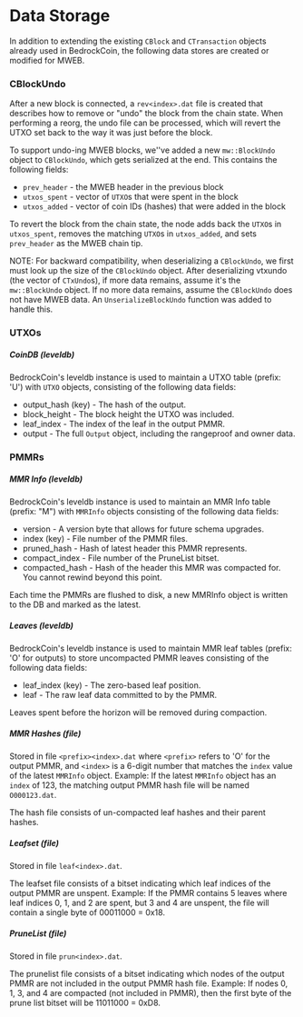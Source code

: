 # Data Storage

In addition to extending the existing `CBlock` and `CTransaction` objects already used in BedrockCoin, the following data stores are created or modified for MWEB.

### CBlockUndo

After a new block is connected, a `rev<index>.dat` file is created that describes how to remove or "undo" the block from the chain state.
When performing a reorg, the undo file can be processed, which will revert the UTXO set back to the way it was just before the block.

To support undo-ing MWEB blocks, we''ve added a new `mw::BlockUndo` object to `CBlockUndo`, which gets serialized at the end.
This contains the following fields:

* `prev_header` - the MWEB header in the previous block
* `utxos_spent` - vector of `UTXO`s that were spent in the block
* `utxos_added` - vector of coin IDs (hashes) that were added in the block

To revert the block from the chain state, the node adds back the `UTXO`s in `utxos_spent`, removes the matching `UTXO`s in `utxos_added`, and sets `prev_header` as the MWEB chain tip.

NOTE: For backward compatibility, when deserializing a `CBlockUndo`, we first must look up the size of the `CBlockUndo` object.
After deserializing vtxundo (the vector of `CTxUndo`s), if more data remains, assume it\'s the `mw::BlockUndo` object.
If no more data remains, assume the `CBlockUndo` does not have MWEB data.
An `UnserializeBlockUndo` function was added to handle this.

### UTXOs
##### CoinDB (leveldb)

BedrockCoin's leveldb instance is used to maintain a UTXO table (prefix: 'U') with `UTXO` objects, consisting of the following data fields:

* output_hash (key) - The hash of the output.
* block_height - The block height the UTXO was included.
* leaf_index - The index of the leaf in the output PMMR.
* output - The full `Output` object, including the rangeproof and owner data.

### PMMRs
##### MMR Info (leveldb)
BedrockCoin's leveldb instance is used to maintain an MMR Info table (prefix: "M") with `MMRInfo` objects consisting of the following data fields:

* version - A version byte that allows for future schema upgrades.
* index (key) - File number of the PMMR files.
* pruned_hash - Hash of latest header this PMMR represents.
* compact_index - File number of the PruneList bitset.
* compacted_hash - Hash of the header this MMR was compacted for. You cannot rewind beyond this point.

Each time the PMMRs are flushed to disk, a new MMRInfo object is written to the DB and marked as the latest.

##### Leaves (leveldb)
BedrockCoin's leveldb instance is used to maintain MMR leaf tables (prefix: 'O' for outputs) to store uncompacted PMMR leaves consisting of the following data fields:

* leaf_index (key) - The zero-based leaf position.
* leaf - The raw leaf data committed to by the PMMR.

Leaves spent before the horizon will be removed during compaction.

##### MMR Hashes (file)

Stored in file `<prefix><index>.dat` where `<prefix>` refers to 'O' for the output PMMR, and `<index>` is a 6-digit number that matches the `index` value of the latest `MMRInfo` object.
Example: If the latest `MMRInfo` object has an `index` of 123, the matching output PMMR hash file will be named `O000123.dat`.

The hash file consists of un-compacted leaf hashes and their parent hashes.

##### Leafset (file)

Stored in file `leaf<index>.dat`.

The leafset file consists of a bitset indicating which leaf indices of the output PMMR are unspent.
Example: If the PMMR contains 5 leaves where leaf indices 0, 1, and 2 are spent, but 3 and 4 are unspent, the file will contain a single byte of 00011000 = 0x18.

##### PruneList (file)

Stored in file `prun<index>.dat`.

The prunelist file consists of a bitset indicating which nodes of the output PMMR are not included in the output PMMR hash file.
Example: If nodes 0, 1, 3, and 4 are compacted (not included in PMMR), then the first byte of the prune list bitset will be 11011000 = 0xD8.